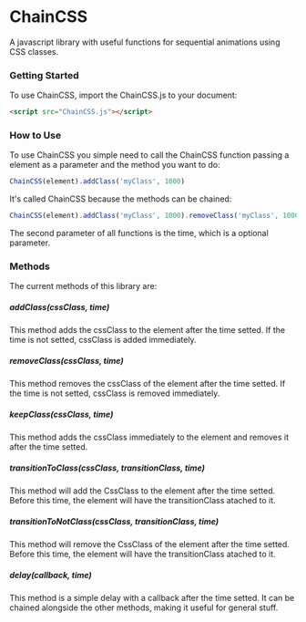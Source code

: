 # ChainCSS
A javascript library with useful functions for sequential animations using CSS classes.

### Getting Started
To use ChainCSS, import the ChainCSS.js to your document:
```html
<script src="ChainCSS.js"></script>
```

### How to Use

To use ChainCSS you simple need to call the ChainCSS function passing a element as a parameter and the method you want to do:


```javascript
ChainCSS(element).addClass('myClass', 1000)
```

It's called ChainCSS because the methods can be chained:
```javascript
ChainCSS(element).addClass('myClass', 1000).removeClass('myClass', 1000).keepClass('KeepForThatTime', 1000).transitionToClass('ToClass', 'TransitionClass', 1000)
```
The second parameter of all functions is the time, which is a optional parameter.

### Methods

The current methods of this library are:



##### addClass(cssClass, time)
This method adds the cssClass to the element after the time setted. If the time is not setted, cssClass is added immediately.

##### removeClass(cssClass, time)
This method removes the cssClass of the element after the time setted. If the time is not setted, cssClass is removed immediately.

##### keepClass(cssClass, time)
This method adds the cssClass immediately to the element and removes it after the time setted.

##### transitionToClass(cssClass, transitionClass, time)
This method will add the CssClass to the element after the time setted. Before this time, the element will have the transitionClass atached to it.

##### transitionToNotClass(cssClass, transitionClass, time)
This method will remove the CssClass of the element after the time setted. Before this time, the element will have the transitionClass atached to it.

##### delay(callback, time)
This method is a simple delay with a callback after the time setted. It can be chained alongside the other methods, making it useful for general stuff.
